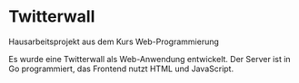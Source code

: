 # Twitterwall

Hausarbeitsprojekt aus dem Kurs Web-Programmierung

Es wurde eine Twitterwall als Web-Anwendung entwickelt. Der Server ist in Go programmiert, das Frontend nutzt HTML und JavaScript.
